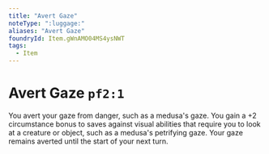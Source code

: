 ```yaml
---
title: "Avert Gaze"
noteType: ":luggage:"
aliases: "Avert Gaze"
foundryId: Item.gWnAMO04MS4ysNWT
tags:
  - Item
---
```


# Avert Gaze `pf2:1`

You avert your gaze from danger, such as a medusa's gaze. You gain a +2 circumstance bonus to saves against visual abilities that require you to look at a creature or object, such as a medusa's petrifying gaze. Your gaze remains averted until the start of your next turn.
